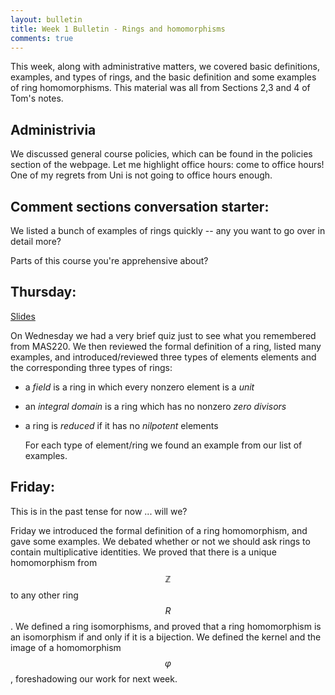 ```yaml
---
layout: bulletin
title: Week 1 Bulletin - Rings and homomorphisms
comments: true
---
```


This week, along with administrative matters, we covered basic definitions, examples, and types of rings, and the basic definition and some examples of ring homomorphisms.  This material was all from Sections 2,3 and 4 of Tom's notes.

Administrivia
--------
We discussed general course policies, which can be found in the policies section of the webpage.  Let me highlight office hours: come to office hours!  One of my regrets from Uni is not going to office hours enough.

Comment sections conversation starter:
------

We listed a bunch of examples of rings quickly -- any you want to go over in detail more?

Parts of this course you're apprehensive about?


Thursday:
---------
[Slides](../slides/Lecture1.pdf)

On Wednesday we had a very brief quiz just to see what you remembered from MAS220.  We then reviewed the formal definition of a ring, listed many examples, and introduced/reviewed three types of elements elements and the corresponding three types of rings:

* a *field* is a ring in which every nonzero element is a *unit*
* an *integral domain* is a ring which has no nonzero *zero divisors*
* a ring is *reduced* if it has no *nilpotent* elements

  For each type of element/ring we found an example from our list of examples.


Friday:
-------
This is in the past tense for now ... will we?

Friday we introduced the formal definition of a ring homomorphism, and gave some examples.  We debated whether or not we should ask rings to contain multiplicative identities.  We proved that there is a unique homomorphism from $$\mathbb{Z}$$ to any other ring $$R$$.  We defined a ring isomorphisms, and proved that a ring homomorphism is an isomorphism if and only if it is a bijection. We defined the kernel and the image of a homomorphism $$\varphi$$, foreshadowing our work for next week.
